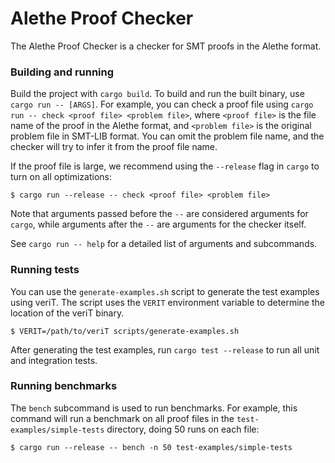 # Alethe Proof Checker

The Alethe Proof Checker is a checker for SMT proofs in the Alethe format.

### Building and running

Build the project with `cargo build`. To build and run the built binary, use `cargo run -- [ARGS]`.
For example, you can check a proof file using `cargo run -- check <proof file> <problem file>`,
where `<proof file>` is the file name of the proof in the Alethe format, and `<problem file>` is the
original problem file in SMT-LIB format. You can omit the problem file name, and the checker will
try to infer it from the proof file name.

If the proof file is large, we recommend using the `--release` flag in `cargo` to turn on all
optimizations:

```
$ cargo run --release -- check <proof file> <problem file>
```

Note that arguments passed before the `--` are considered arguments for `cargo`, while arguments
after the `--` are arguments for the checker itself.

See `cargo run -- help` for a detailed list of arguments and subcommands.

### Running tests

You can use the `generate-examples.sh` script to generate the test examples using veriT. The script
uses the `VERIT` environment variable to determine the location of the veriT binary.

```
$ VERIT=/path/to/veriT scripts/generate-examples.sh
```

After generating the test examples, run `cargo test --release` to run all unit and integration
tests.

### Running benchmarks

The `bench` subcommand is used to run benchmarks. For example, this command will run a benchmark on
all proof files in the `test-examples/simple-tests` directory, doing 50 runs on each file:

```
$ cargo run --release -- bench -n 50 test-examples/simple-tests
```
